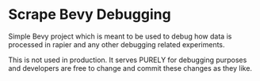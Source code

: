 # Scrape Bevy Debugging

Simple Bevy project which is meant to be used to debug how data is processed in rapier and any other debugging related experiments.

This is not used in production. It serves PURELY for debugging purposes and developers are free to change and commit these changes as they like.

